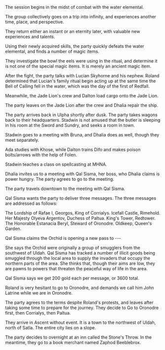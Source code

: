 <!-- TITLE: 2018-11-23 -->
<!-- SUBTITLE: The session of 2018-11-23 Earth, 3789-08-26 Ulpha -->

The session begins in the midst of combat with the water elemental.

The group collectively goes on a trip into infinity, and experiences another time, place, and perspective.

They return either an instant or an eternity later, with valuable new experiences and talents.

Using their newly acquired skills, the party quickly defeats the water elemental, and finds a number of magic items.

They investigate the bowl the eels were using in the ritual, and determine it is not one of the special magic items. It is merely an ancient magic item.

After the fight, the party talks with Lucian Skyhorne and his nephew. Roland determined that Lucian's family ritual begin acting up at the same time the Bell of Calling fell in the water, which was the day of the first of Redfall.

Meanwhile, the Jade Lion's crew and Dalton load cargo onto the Jade Lion.

The party leaves on the Jade Lion after the crew and Dhalia repair the ship.

The party arrives back in Ulpha shortly after dusk. The party takes wagons back to their headquarters. Stadwin is not amused that the butler is sleeping in his room at the Sword and Sundry, and seeks a room in town.

Stadwin goes to a meeting with Bruna, and Dhalia does as well, though they meet separately.

Ada studies with Khose, while Dalton trains Difo and makes poison bolts/arrows with the help of Folen.

Stadwin teaches a class on spellcasting at MHNA.

Dhalia invites us to a meeting with Qal Sisma, her boss, who Dhalia claims is power hungry. The party agrees to go to the meeting.

The party travels downtown to the meeting with Qal Sisma.

Qal Sisma wants the party to deliver three messages. The three messages are addressed as follows:

The Lordship of Rafae I, Georgos, King of Corrialys. Icefall Castle, Rimehold.
Her Majesty Olyeva Argentov, Duchess of Paltua. King's Tower, Redtower.
The Honorable Estanacia Beryl, Steward of Oronodre. Oldkeep, Queen's Garden. 

Qal Sisma claims the Orchid is opening a new pass to ---

She says the Orchid were originally a group of smugglers from the southwest of Uldah. Qal Sisma has tracked a number of illicit goods being smuggled through the local area to supply the invaders that occupy the northern parts of the area. She thinks that, though their aims are low, they are pawns to powers that threaten the peaceful way of life in the area.

Qal Sisma says we get 200 gold each per message, or 3600 total.

Roland is very hesitant to go to Oronodre, and demands we call him John Latrine while we are in Oronodre.

The party agrees to the terms despite Roland's protests, and leaves after taking some time to prepare for the journey. They decide to Go to Oronodre first, then Corrialys, then Paltua.

They arrive in Ascent without event. It is a town to the northwest of Uldah, north of Satla. The entire city lies on a slope.

The party decides to overnight at an inn called the Stone's Throw. In the meantime, they go to a book merchant named Zaphod Beeblebrox.